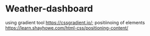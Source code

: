 # Weather-dashboard

using gradient tool https://cssgradient.io/;
positiinoing of elements https://learn.shayhowe.com/html-css/positioning-content/
